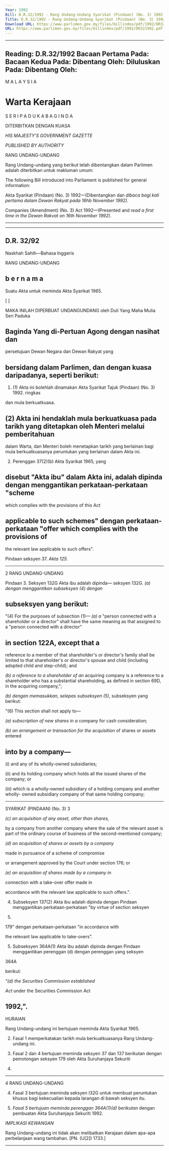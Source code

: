 ```yaml
---
Year: 1992
Bill: D.R.32/1992 - Rang Undang-Undang Syarikat (Pindaan) (No. 3) 1992 (Lulus)
Title: D.R.32/1992 - Rang Undang-Undang Syarikat (Pindaan) (No. 3) 1992 (Lulus)
Download URL: https://www.parlimen.gov.my/files/billindex/pdf/1992/DR321992.pdf
URL: https://www.parlimen.gov.my/files/billindex/pdf/1992/DR321992.pdf
---
```

---
Reading:
D.R.32/1992
Bacaan Pertama Pada:
Bacaan Kedua Pada:
Dibentang Oleh:
Diluluskan Pada:
Dibentang Oleh:
---

M A L A Y S I A
# Warta Kerajaan

S E R I P A D U K A B A G I N D A

DITERBITKAN DENGAN KUASA

_HIS MAJESTY'S GOVERNMENT GAZETTE_

_PUBLISHED BY AUTHORITY_

RANG UNDANG-UNDANG

Rang Undang-undang yang berikut telah
dibentangkan dalam Parlimen adalah diterbitkan untuk
makluman umum:

The following Bill introduced into Parliament is
published for general information:

Akta Syarikat (Pindaan) (No. 3) 1992—(Dibentangkan dan
_dibaca bagi kali pertama dalam Dewan Rakyat pada 16hb_
_November 1992)._

Companies (Amendment) (No. 3) Act 1992—(Presented and
_read a first time in the Dewan Rakvat on 16th November_
_1992)._


-----

-----

## D.R. 32/92

Naskhah Sahih—Bahasa Inggeris

RANG UNDANG-UNDANG

## b e r n a m a

Suatu Akta untuk meminda Akta Syarikat 1965.

[                        ]

MAKA INILAH DIPERBUAT UNDANGUNDANG oleh Duli Yang Maha Mulia Seri Paduka
## Baginda Yang di-Pertuan Agong dengan nasihat dan
persetujuan Dewan Negara dan Dewan Rakyat yang
## bersidang dalam Parlimen, dan dengan kuasa daripadanya, seperti berikut:

 1. (1) Akta ini bolehlah dinamakan Akta Syarikat Tajuk (Pindaan) (No. 3) 1992. ringkas

dan mula
berkuatkuasa.
## (2) Akta ini hendaklah mula berkuatkuasa pada tarikh yang ditetapkan oleh Menteri melalui pemberitahuan
dalam Warta, dan Menteri boleh menetapkan tarikh
yang berlainan bagi mula berkuatkuasanya peruntukan
yang berlainan dalam Akta ini.


2. Perenggan 37(2)(b) Akta Syarikat 1965, yang
## disebut "Akta ibu" dalam Akta ini, adalah dipinda dengan menggantikan perkataan-perkataan "scheme
which complies with the provisions of this Act
## applicable to such schemes" dengan perkataan- perkataan "offer which complies with the provisions of
the relevant law applicable to such offers".


Pindaan
seksyen 37.
_Akta 125._


-----

2 RANG UNDANG-UNDANG

Pindaan 3. Seksyen 132G Akta ibu adalah dipinda—
seksyen
132G.
_(a) dengan menggantikan subseksyen (4) dengan_
## subseksyen yang berikut:
"(4) For the purposes of subsection (1)—
_(a) a_ "person connected with a
shareholder or a director" shall have
the same meaning as that assigned to
a "person connected with a director"
## in section 122A, except that a
reference to a member of that
shareholder's or director's family shall
be limited to that shareholder's or
director's spouse and child (including
adopted child and step-child); and

_(b) a reference to a shareholder of an_
acquiring company is a reference to a
shareholder who has a substantial
shareholding, as defined in section
69D, in the acquiring company,";

_(b) dengan memasukkan, selepas subseksyen (5),_
subseksyen yang berikut:

"(6) This section shall not apply to—

_(a) subscription of new shares in a_
company for cash consideration;

_(b) an arrangement or transaction for the_
acquisition of shares or assets entered
## into by a company—

(i) and any of its wholly-owned
subsidiaries;

(ii) and its holding company which
holds all the issued shares of
the company; or

(iii) which is a wholly-owned
subsidiary of a holding
company and another wholly-
owned subsidiary company of
that same holding company;


-----

SYARIKAT (PINDAAN) (No. 3) 3

_(c) an acquisition of any asset, other than shares,_

by a company from another company where the
sale of the relevant asset is part of the ordinary
course of business of the second-mentioned
company;

_(d) an acquisition of shares or assets by a company_

made in pursuance of a scheme of compromise

or arrangement approved by the Court under
section 176; or

_(e) an acquisition of shares made by a company in_

connection with a take-over offer made in

accordance with the relevant law applicable to
such offers.".

4. Subseksyen 137(2) Akta ibu adalah dipinda dengan Pindaan
menggantikan perkataan-perkataan "by virtue of section seksyen

137.

179" dengan perkataan-perkataan "in accordance with

the relevant law applicable to take-overs".

5. Subseksyen 364A(1) Akta ibu adalah dipinda dengan Pindaan
menggantikan perenggan (d) dengan perenggan yang seksyen

364A

berikut:

_"(d) the Securities Commission established_

_Act_ under the Securities Commission Act

## 1992,".

HURAIAN

Rang Undang-undang ini bertujuan meminda Akta Syarikat 1965.

2. Fasal 1 memperkatakan tarikh mula berkuatkuasanya Rang
Undang-undang ini.

3. Fasal 2 dan 4 bertujuan meminda seksyen 37 dan 137 berikutan
dengan pemotongan seksyen 179 oleh Akta Suruhanjaya Sekuriti

1992.


-----

4 RANG UNDANG-UNDANG

4. Fasal 3 bertujuan meminda seksyen I32G untuk membuat
peruntukan khusus bagi kekecualian kepada larangan di bawah
seksyen itu.

5. _Fasal 5 bertujuan meminda perenggan 364A(1)(d) berikutan_
dengan pembuatan Akta Suruhanjaya Sekuriti 1992.

_IMPLIKASI_ _KEWANGAN_

Rang Undang-undang ini tidak akan melibatkan Kerajaan dalam
apa-apa perbelanjaan wang tambahan. [PN. (U[2]) 1733.]


-----

